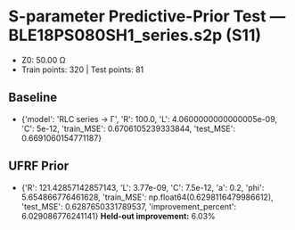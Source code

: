 # S-parameter Predictive-Prior Test — BLE18PS080SH1_series.s2p (S11)
- Z0: 50.00 Ω
- Train points: 320  |  Test points: 81

## Baseline
- {'model': 'RLC series -> Γ', 'R': 100.0, 'L': 4.0600000000000005e-09, 'C': 5e-12, 'train_MSE': 0.6706105239333844, 'test_MSE': 0.6691060154771187}

## UFRF Prior
- {'R': 121.42857142857143, 'L': 3.77e-09, 'C': 7.5e-12, 'a': 0.2, 'phi': 5.654866776461628, 'train_MSE': np.float64(0.6298116479986612), 'test_MSE': 0.6287650331789537, 'improvement_percent': 6.029086776241141}
**Held-out improvement:** 6.03%